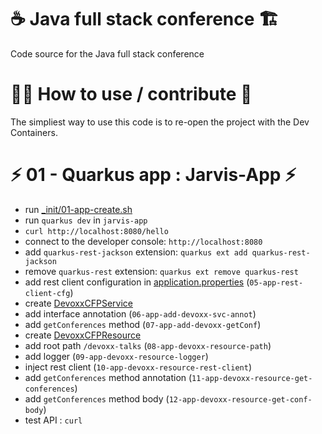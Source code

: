 # ☕️ Java full stack conference 🏗️
Code source for the Java full stack conference

# 🧑‍💻 How to use / contribute 🐳

The simpliest way to use this code is to re-open the project with the Dev Containers.

# ⚡️ 01 - Quarkus app : Jarvis-App ⚡️

 - run [_init/01-app-create.sh](./_init/)
 - run `quarkus dev` in `jarvis-app`
 - `curl http://localhost:8080/hello`
 - connect to the developer console: `http://localhost:8080`
 - add `quarkus-rest-jackson` extension: `quarkus ext add quarkus-rest-jackson`
 - remove `quarkus-rest` extension: `quarkus ext remove quarkus-rest`
 - add rest client configuration in [application.properties](./jarvis_app/src/main/resources/application.properties) (`05-app-rest-client-cfg`)
 - create [DevoxxCFPService](./jarvis_app/src/main/java/fr/wilda/fullstack/services/DevoxxCFPService.java)
  - add interface annotation (`06-app-add-devoxx-svc-annot`)
  - add `getConferences` method (`07-app-add-devoxx-getConf`)
 - create [DevoxxCFPResource](./jarvis_app/src/main/java/fr/wilda/fullstack/resources/DevoxxCFPResource.java)
  - add root path `/devoxx-talks` (`08-app-devoxx-resource-path`)
  - add logger (`09-app-devoxx-resource-logger`)
  - inject rest client (`10-app-devoxx-resource-rest-client`)
  - add `getConferences` method annotation (`11-app-devoxx-resource-get-conferences`) 
  - add `getConferences` method body (`12-app-devoxx-resource-get-conf-body`)
  - test API : `curl `